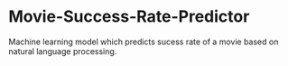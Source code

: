 # Movie-Success-Rate-Predictor
Machine learning model which predicts sucess rate of a movie based on natural language processing.
